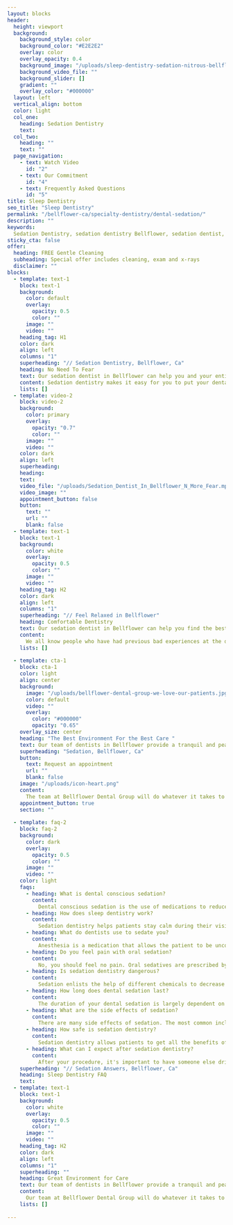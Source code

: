 ```yaml
---
layout: blocks
header:
  height: viewport
  background:
    background_style: color
    background_color: "#E2E2E2"
    overlay: color
    overlay_opacity: 0.4
    background_image: "/uploads/sleep-dentistry-sedation-nitrous-bellflower-dental-bellflower-ca-hero.jpg"
    background_video_file: ""
    background_slider: []
    gradient: ""
    overlay_color: "#000000"
  layout: left
  vertical_align: bottom
  color: light
  col_one:
    heading: Sedation Dentistry
    text: 
  col_two:
    heading: ""
    text: ""
  page_navigation:
    - text: Watch Video
      id: "2"
    - text: Our Commitment
      id: "4"
    - text: Frequently Asked Questions
      id: "5"
title: Sleep Dentistry
seo_title: "Sleep Dentistry"
permalink: "/bellflower-ca/specialty-dentistry/dental-sedation/"
description: ""
keywords:
  Sedation Dentistry, sedation dentistry Bellflower, sedation dentist, iv sedation dentistry, oral sedation, conscious sedation, what is sedation dentistry, sedation dentistry cost, dental anxiety, dental anxiety treatment options, dental phobia 
sticky_cta: false
offer:
  heading: FREE Gentle Cleaning
  subheading: Special offer includes cleaning, exam and x-rays
  disclaimer: ""
blocks:
  - template: text-1
    block: text-1
    background:
      color: default
      overlay:
        opacity: 0.5
        color: ""
      image: ""
      video: ""
    heading_tag: H1
    color: dark
    align: left
    columns: "1"
    superheading: "// Sedation Dentistry, Bellflower, Ca"
    heading: No Need To Fear
    text: Our sedation dentist in Bellflower can help you and your entire family with your fear and anxiety
    content: Sedation dentistry makes it easy for you to put your dental fear behind you, so you can have the relaxing dental visit you deserve. At Bellflower Dental Group*, we have three different options for sedation dentistry in Bellflower. First, we have Nitrous Oxide, or inhalation sedation, otherwise known as laughing gas, for your procedures. Next is oral sedation, which is given in the form of pills. Lastly, we offer IV sedation, or total sleep sedation for your procedures, a type of sedation that allows you to sleep through your entire procedure without feeling a thing. If you have fear or anxiety of visiting the dentist, we can help. Call our quality dental team today to schedule an appointment with our sedation dentist today.
    lists: []
  - template: video-2
    block: video-2
    background:
      color: primary
      overlay:
        opacity: "0.7"
        color: ""
      image: ""
      video: ""
    color: dark
    align: left
    superheading: 
    heading:
    text:
    video_file: "/uploads/Sedation_Dentist_In_Bellflower_N_More_Fear.mp4"
    video_image: ""
    appointment_button: false
    button:
      text: ""
      url: ""
      blank: false
  - template: text-1
    block: text-1
    background:
      color: white
      overlay:
        opacity: 0.5
        color: ""
      image: ""
      video: ""
    heading_tag: H2
    color: dark
    align: left
    columns: "1"
    superheading: "// Feel Relaxed in Bellflower"
    heading: Comfortable Dentistry
    text: Our sedation dentist in Bellflower can help you find the best sedation technique for your procedures
    content:
      We all know people who have had previous bad experiences at the dentist, or who have high fear or anxiety of dental visits. This may even be you. If that is the case, our sedation dentist in Bellflower can help you get through your dental visits without pain, and you will never have to fear again. With our sedation options, inhalation, oral, and IV, we are sure to have the perfect solution for you, even if it requires you to be completely asleep during your visits. Our sedatives are a low-cost and affordable option for our patients to get the help they need. We don’t want you to feel anxious, nervous, or uncomfortable in our office, so we will do whatever it takes for you to have an enjoyable dental experience, even if it means providing you with soothing music or a movie along with your sedation technique. All of the methods we use for sedation are safe and extremely effective, allowing you to relax fully throughout the entire length of your visit, and they can be used in any dental procedure or emergency*. If you have any questions about our sedation dentistry techniques, or would like to schedule an appointment with our sedation dentist in Bellflower, you can call us.
    lists: []
      
  - template: cta-1
    block: cta-1
    color: light
    align: center
    background:
      image: "/uploads/bellflower-dental-group-we-love-our-patients.jpg"
      color: default
      video: ""
      overlay:
        color: "#000000"
        opacity: "0.65"
    overlay_size: center
    heading: "The Best Environment For the Best Care "
    text: Our team of dentists in Bellflower provide a tranquil and peaceful environment for the best possible care
    superheading: "Sedation, Bellflower, Ca"
    button:
      text: Request an appointment
      url: ""
      blank: false
    image: "/uploads/icon-heart.png"
    content:
      The team at Bellflower Dental Group will do whatever it takes to make sure you receive the care you need to be comfortable during any and all procedures. We can provide you with music, movies, and more to help you feel relaxed and at home for your treatment. Not only do we want you to feel comfortable, but also to enjoy all of your dental visits. We are available to answer your questions 24/7. Call us now.
    appointment_button: true
    section: ""
    
  - template: faq-2
    block: faq-2
    background:
      color: dark
      overlay:
        opacity: 0.5
        color: ""
      image: ""
      video: ""
    color: light
    faqs:
      - heading: What is dental conscious sedation?
        content:
          Dental conscious sedation is the use of medications to reduce anxiety and decrease pain for patients before dental procedures. It can be used in children, adults, or seniors who are apprehensive about their dental treatments. 
      - heading: How does sleep dentistry work?
        content:
          Sedation dentistry helps patients stay calm during their visits so they do not panic or become anxious when receiving care from a dentist. Sedatives are administered through different methods depending on what type of sedation is needed.
      - heading: What do dentists use to sedate you?
        content:
          Anesthesia is a medication that allows the patient to be unconscious during surgery. The most common type of anesthesia used by dentists is nitrous oxide, also known as laughing gas. Dentists use it because it's inexpensive and easy to administer. Nitrous oxide works by blocking pain signals from reaching your brain and slowing down your breathing so you don't feel as much discomfort. It can take some time for the effects to kick in, but once they do, you'll start feeling lightheaded and woozy right away.
      - heading: Do you feel pain with oral sedation?
        content:
          No, you should feel no pain. Oral sedatives are prescribed by dentists in order for patients to relax and receive dental care. These medications can be taken in pill form or placed under the tongue (sublingual) and work very quickly after ingestion. If you experience any type of physical discomfort while taking a medication that was designed to relieve anxiety or pain during dental procedures, tell your dentist immediately.
      - heading: Is sedation dentistry dangerous?
        content:
          Sedation enlists the help of different chemicals to decrease anxiety and create an environment where you feel comfortable while getting your dental work done. It can be scary thinking about how these chemicals could affect your body, but rest assured - if done correctly by trained professionals, there is no risk for serious side effects.
      - heading: How long does dental sedation last?
        content:
          The duration of your dental sedation is largely dependent on the specific drug that is used during treatment. One possible consideration is midazolam, which tends to wear off in about 60 minutes or less once it has been injected into your bloodstream.
      - heading: What are the side effects of sedation?
        content:
          There are many side effects of sedation. The most common include feeling groggy, tired, or sleepy after treatment is complete. There may also be problems with coordination and balance for a short time afterward. 
      - heading: How safe is sedation dentistry?
        content:
          Sedation dentistry allows patients to get all the benefits of seeing their dentist regularly while still being able to control how much discomfort is involved. While there are some risks associated with conscious sedation, it's important to note that these risks are extremely rare and you should not let your fears keep you from getting dental work done.
      - heading: What can I expect after sedation dentistry?
        content:
          After your procedure, it's important to have someone else driving home. You should also wait 4 hours after surgery before consuming alcohol or taking sleeping pills. Your doctor will provide instructions for how long you need to wait before resuming normal activities like brushing your teeth, working out, or returning to work.     
    superheading: "// Sedation Answers, Bellflower, Ca"
    heading: Sleep Dentistry FAQ
    text: 
  - template: text-1
    block: text-1
    background:
      color: white
      overlay:
        opacity: 0.5
        color: ""
      image: ""
      video: ""
    heading_tag: H2
    color: dark
    align: left
    columns: "1"
    superheading: ""
    heading: Great Environment for Care
    text: Our team of dentists in Bellflower provide a tranquil and peaceful environment for the best possible care
    content:
      Our team at Bellflower Dental Group will do whatever it takes to make sure you receive the care you need to be comfortable during any and all procedures. We can provide you with music, movies, and more to help you feel relaxed and at home for your treatment. Not only do we want you to feel comfortable, but also to enjoy all of your dental visits. We are available to answer your questions 24/7. Call us now.
    lists: []
    
---
```

